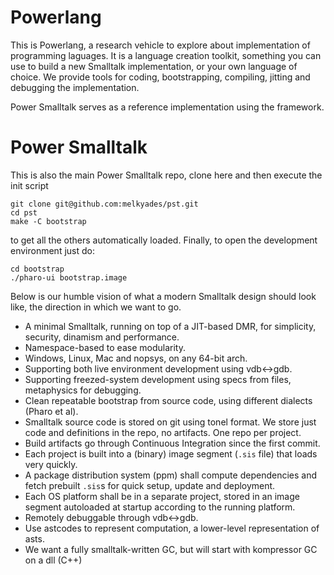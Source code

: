 # Powerlang

This is Powerlang, a research vehicle to explore about implementation of programming
laguages. It is a language creation toolkit, something you can use to build a new
Smalltalk implementation, or your own language of choice.
We provide tools for coding, bootstrapping, compiling, jitting and debugging the
implementation.

Power Smalltalk serves as a reference implementation using the framework.

# Power Smalltalk

This is also the main Power Smalltalk repo, clone here and then execute the init script

```
git clone git@github.com:melkyades/pst.git
cd pst
make -C bootstrap
```

to get all the others automatically loaded. Finally, to open the development environment just do:

```
cd bootstrap
./pharo-ui bootstrap.image
```

Below is our humble vision of what a modern Smalltalk design
should look like, the direction in which we want to go.

- A minimal Smalltalk, running on top of a JIT-based DMR, for simplicity, security, dinamism and performance.
- Namespace-based to ease modularity.
- Windows, Linux, Mac and nopsys, on any 64-bit arch.
- Supporting both live environment development using vdb<->gdb.
- Supporting freezed-system development using specs from files, metaphysics for debugging.
- Clean repeatable bootstrap from source code, using different dialects (Pharo et al).
- Smalltalk source code is stored on git using tonel format. We store just code and
  definitions in the repo, no artifacts. One repo per project.
- Build artifacts go through Continuous Integration since the first commit.
- Each project is built into a (binary) image segment (`.sis` file) that loads very quickly.
- A package distribution system (ppm) shall compute dependencies and fetch prebuilt `.sis`s for
  quick setup, update and deployment.
- Each OS platform shall be in a separate project, stored in an image segment autoloaded
  at startup according to the running platform.
- Remotely debuggable through vdb<->gdb.
- Use astcodes to represent computation, a lower-level representation of asts.
- We want a fully smalltalk-written GC, but will start with kompressor GC on a dll (C++)

